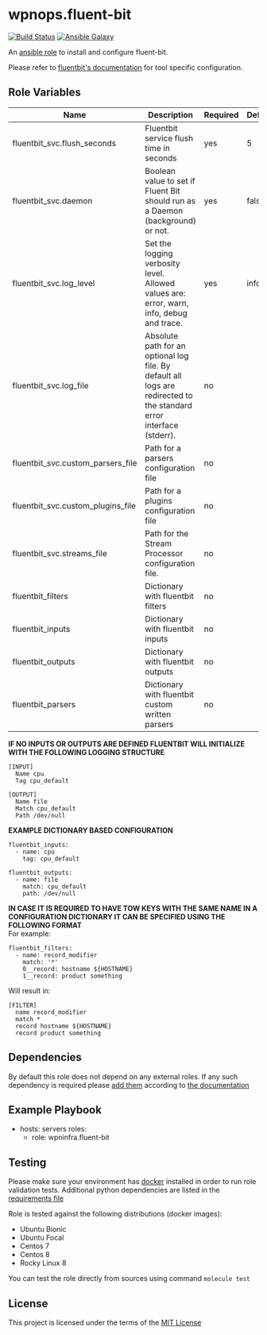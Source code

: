 # wpnops.fluent-bit

[![Build Status](https://github.com/wpnops/ansible-role-fluent-bit/workflows/CI/badge.svg)](https://github.com/wpnops/ansible-role-fluent-bit/actions)
[![Ansible Galaxy](https://img.shields.io/badge/wpninfra.fluent__bit-role-blue.svg)](https://galaxy.ansible.com/wpninfra/fluent_bit/)

An [ansible role](https://galaxy.ansible.com/wpninfra/fluent-bit) to install and configure fluent-bit.

Please refer to [fluentbit's documentation](https://docs.fluentbit.io/manual/) for tool specific configuration.

## Role Variables

| Name                              | Description                                                                                                           | Required | Default |
|-----------------------------------|-----------------------------------------------------------------------------------------------------------------------|----------|---------|
| fluentbit_svc.flush_seconds       | Fluentbit service flush time in seconds                                                                               | yes      | 5       |
| fluentbit_svc.daemon              | Boolean value to set if Fluent Bit should run as a Daemon (background) or not.                                        | yes      | false   |
| fluentbit_svc.log_level           | Set the logging verbosity level. Allowed values are: error, warn, info, debug and trace.                              | yes      | info    |
| fluentbit_svc.log_file            | Absolute path for an optional log file.  By default all logs are redirected to the standard error interface (stderr). | no       |         |
| fluentbit_svc.custom_parsers_file | Path for a parsers configuration file                                                                                 | no       |         |
| fluentbit_svc.custom_plugins_file | Path for a plugins configuration file                                                                                 | no       |         |
| fluentbit_svc.streams_file        | Path for the Stream Processor configuration file.                                                                     | no       |         |
| fluentbit_filters                 | Dictionary with fluentbit filters                                                                                     | no       |         |
| fluentbit_inputs                  | Dictionary with fluentbit inputs                                                                                      | no       |         |
| fluentbit_outputs                 | Dictionary with fluentbit outputs                                                                                     | no       |         |
| fluentbit_parsers                 | Dictionary with fluentbit custom written parsers                                                                      | no       |         |

**IF NO INPUTS OR OUTPUTS ARE DEFINED FLUENTBIT WILL INITIALIZE WITH THE FOLLOWING LOGGING STRUCTURE**
```
[INPUT]
  Name cpu
  Tag cpu_default

[OUTPUT]
  Name file
  Match cpu_default
  Path /dev/null
```
**EXAMPLE DICTIONARY BASED CONFIGURATION**
```
fluentbit_inputs:
  - name: cpu
    tag: cpu_default

fluentbit_outputs:
  - name: file
    match: cpu_default
    path: /dev/null
```
**IN CASE IT IS REQUIRED TO HAVE TOW KEYS WITH THE SAME NAME IN A CONFIGURATION DICTIONARY IT CAN BE SPECIFIED USING THE FOLLOWING FORMAT**
<br>
For example:
```
fluentbit_filters:
  - name: record_modifier
    match: '*'
    0__record: hostname ${HOSTNAME}
    1__record: product something
```
Will result in:
```
[FILTER]
  name record_modifier
  match *
  record hostname ${HOSTNAME}
  record product something
```
## Dependencies

By default this role does not depend on any external roles. If any such dependency is required please [add them](/meta/main.yml) according to [the documentation](http://docs.ansible.com/ansible/playbooks_roles.html#role-dependencies)

## Example Playbook

- hosts: servers
  roles:
     - role: wpninfra.fluent-bit

## Testing

Please make sure your environment has [docker](https://www.docker.com) installed in order to run role validation tests. Additional python dependencies are listed in the [requirements file](https://github.com/nephelaiio/ansible-role-requirements/blob/master/requirements.txt)

Role is tested against the following distributions (docker images):

  * Ubuntu Bionic
  * Ubuntu Focal
  * Centos 7
  * Centos 8
  * Rocky Linux 8

You can test the role directly from sources using command ` molecule test `

## License

This project is licensed under the terms of the [MIT License](/LICENSE)
